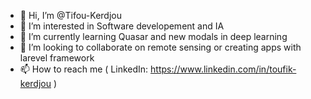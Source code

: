 - 👋 Hi, I’m @Tifou-Kerdjou
- 👀 I’m interested in Software developement and IA
- 🌱 I’m currently learning Quasar and new modals in deep learning 
- 💞️ I’m looking to collaborate on remote sensing or creating apps with larevel framework
- 📫 How to reach me ( LinkedIn: https://www.linkedin.com/in/toufik-kerdjou )

<!---
Tifou-Kerdjou/Tifou-Kerdjou is a ✨ special ✨ repository because its `README.md` (this file) appears on your GitHub profile.
You can click the Preview link to take a look at your changes.
--->
